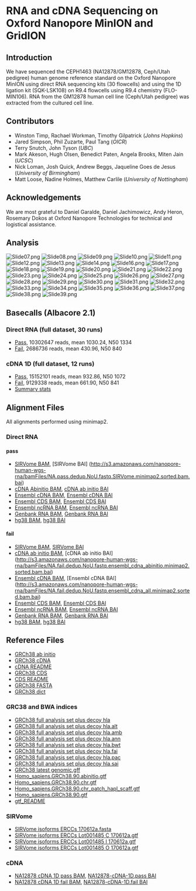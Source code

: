 
# RNA and cDNA Sequencing on Oxford Nanopore MinION and GridION

## Introduction

We have sequenced the CEPH1463 (NA12878/GM12878, Ceph/Utah pedigree) human genome reference standard on the Oxford Nanopore MinION using direct RNA sequencing kits (30 flowcells) and using the 1D ligation kit (SQK-LSK108) on R9.4 flowcells using R9.4 chemistry (FLO-MIN106). RNA from the GM12878 human cell line (Ceph/Utah pedigree) was extracted from the cultured cell line.

## Contributors

 - Winston Timp, Rachael Workman, Timothy Gilpatrick (_Johns Hopkins_)
 - Jared Simpson, Phil Zuzarte, Paul Tang (_OICR_)
 - Terry Snutch, John Tyson (_UBC_)
 - Mark Akeson, Hugh Olsen, Benedict Paten, Angela Brooks, Miten Jain (_UCSC_)
 - Nick Loman, Josh Quick, Andrew Beggs, Jaqueline Goes de Jesus (_University of Birmingham_)
 - Matt Loose, Nadine Holmes, Matthew Carlile (_University of Nottingham_)

## Acknowledgements

We are most grateful to Daniel Garalde, Daniel Jachimowicz, Andy Heron, Rosemary Dokos at Oxford Nanopore Technologies for technical and logistical assistance.

## Analysis

![Slide07.png](rna_slides/Slide07.png)
![Slide08.png](rna_slides/Slide08.png)
![Slide09.png](rna_slides/Slide09.png)
![Slide10.png](rna_slides/Slide10.png)
![Slide11.png](rna_slides/Slide11.png)
![Slide12.png](rna_slides/Slide12.png)
![Slide13.png](rna_slides/Slide13.png)
![Slide14.png](rna_slides/Slide14.png)
![Slide16.png](rna_slides/Slide16.png)
![Slide17.png](rna_slides/Slide17.png)
![Slide18.png](rna_slides/Slide18.png)
![Slide19.png](rna_slides/Slide19.png)
![Slide20.png](rna_slides/Slide20.png)
![Slide21.png](rna_slides/Slide21.png)
![Slide22.png](rna_slides/Slide22.png)
![Slide23.png](rna_slides/Slide23.png)
![Slide24.png](rna_slides/Slide24.png)
![Slide25.png](rna_slides/Slide25.png)
![Slide26.png](rna_slides/Slide26.png)
![Slide27.png](rna_slides/Slide27.png)
![Slide28.png](rna_slides/Slide28.png)
![Slide29.png](rna_slides/Slide29.png)
![Slide30.png](rna_slides/Slide30.png)
![Slide31.png](rna_slides/Slide31.png)
![Slide32.png](rna_slides/Slide32.png)
![Slide33.png](rna_slides/Slide33.png)
![Slide34.png](rna_slides/Slide34.png)
![Slide35.png](rna_slides/Slide35.png)
![Slide36.png](rna_slides/Slide36.png)
![Slide37.png](rna_slides/Slide37.png)
![Slide38.png](rna_slides/Slide38.png)
![Slide39.png](rna_slides/Slide39.png)

## Basecalls (Albacore 2.1)

### Direct RNA (full dataset, 30 runs)

   - [Pass](http://s3.amazonaws.com/nanopore-human-wgs/rna/fastq/NA12878-DirectRNA.pass.dedup.fastq), 10302647 reads, mean 1030.24, N50 1334
   - [Fail](http://s3.amazonaws.com/nanopore-human-wgs/rna/fastq/NA12878-DirectRNA.fail.dedup.fastq), 2686736 reads, mean 430.96, N50 840

### cDNA 1D (full dataset, 12 runs)

   - [Pass](http://s3.amazonaws.com/nanopore-human-wgs/rna/fastq/NA12878-cDNA-1D.pass.dedup.fastq), 15152101 reads, mean 932.86, N50 1072
   - [Fail](http://s3.amazonaws.com/nanopore-human-wgs/rna/fastq/NA12878-cDNA-1D.fail.dedup.fastq), 9129338 reads, mean 661.90, N50 841
   - [Summary stats](http://s3.amazonaws.com/nanopore-human-wgs/rna/summaries/NA12878-cDNA.summary.dedup.txt.gz)

## Alignment Files

All alignments performed using minimap2.

### Direct RNA

#### pass

   - [SIRVome BAM](http://s3.amazonaws.com/nanopore-human-wgs-rna/bamFiles/NA.pass.dedup.NoU.fastq.SIRVome.minimap2.sorted.bam), [SIRVome BAI] (http://s3.amazonaws.com/nanopore-human-wgs-rna/bamFiles/NA.pass.dedup.NoU.fastq.SIRVome.minimap2.sorted.bam.bai)
   - [cDNA Abinitio BAM](http://s3.amazonaws.com/nanopore-human-wgs-rna/bamFiles/NA.pass.dedup.NoU.fastq.ensembl_cdna_abinitio.minimap2.sorted.bam), [cDNA ab initio BAI](http://s3.amazonaws.com/nanopore-human-wgs-rna/bamFiles/NA.pass.dedup.NoU.fastq.ensembl_cdna_abinitio.minimap2.sorted.bam.bai)
   - [Ensembl cDNA BAM](http://s3.amazonaws.com/nanopore-human-wgs-rna/bamFiles/NA.pass.dedup.NoU.fastq.ensembl_cdna_all.minimap2.sorted.bam), [Ensembl cDNA BAI](http://s3.amazonaws.com/nanopore-human-wgs-rna/bamFiles/NA.pass.dedup.NoU.fastq.ensembl_cdna_all.minimap2.sorted.bam.bai)
   - [Ensembl CDS BAM](http://s3.amazonaws.com/nanopore-human-wgs-rna/bamFiles/NA.pass.dedup.NoU.fastq.ensembl_cds.minimap2.sorted.bam), [Ensembl CDS BAI](http://s3.amazonaws.com/nanopore-human-wgs-rna/bamFiles/NA.pass.dedup.NoU.fastq.ensembl_cds.minimap2.sorted.bam.bai)
   - [Ensembl ncRNA BAM](http://s3.amazonaws.com/nanopore-human-wgs-rna/bamFiles/NA.pass.dedup.NoU.fastq.ensembl_ncrna.minimap2.sorted.bam), [Ensembl ncRNA BAI](http://s3.amazonaws.com/nanopore-human-wgs-rna/bamFiles/NA.pass.dedup.NoU.fastq.ensembl_ncrna.minimap2.sorted.bam.bai)
   - [Genbank RNA BAM](http://s3.amazonaws.com/nanopore-human-wgs-rna/bamFiles/NA.pass.dedup.NoU.fastq.genbank_rna.minimap2.sorted.bam), [Genbank RNA BAI](http://s3.amazonaws.com/nanopore-human-wgs-rna/bamFiles/NA.pass.dedup.NoU.fastq.genbank_rna.minimap2.sorted.bam.bai)
   - [hg38 BAM](http://s3.amazonaws.com/nanopore-human-wgs-rna/bamFiles/NA.pass.dedup.NoU.fastq.hg38.minimap2.sorted.bam), [hg38 BAI](http://s3.amazonaws.com/nanopore-human-wgs-rna/bamFiles/NA.pass.dedup.NoU.fastq.hg38.minimap2.sorted.bam.bai)

#### fail

   - [SIRVome BAM](http://s3.amazonaws.com/nanopore-human-wgs-rna/bamFiles/NA.fail.dedup.NoU.fastq.SIRVome.minimap2.sorted.bam), [SIRVome BAI](http://s3.amazonaws.com/nanopore-human-wgs-rna/bamFiles/NA.fail.dedup.NoU.fastq.SIRVome.minimap2.sorted.bam.bai)
   - [cDNA ab initio BAM](http://s3.amazonaws.com/nanopore-human-wgs-rna/bamFiles/NA.fail.dedup.NoU.fastq.ensembl_cdna_abinitio.minimap2.sorted.bam), [cDNA ab initio BAI] (http://s3.amazonaws.com/nanopore-human-wgs-rna/bamFiles/NA.fail.dedup.NoU.fastq.ensembl_cdna_abinitio.minimap2.sorted.bam.bai)
   - [Ensembl cDNA BAM](http://s3.amazonaws.com/nanopore-human-wgs-rna/bamFiles/NA.fail.dedup.NoU.fastq.ensembl_cdna_all.minimap2.sorted.bam), [Ensembl cDNA BAI] (http://s3.amazonaws.com/nanopore-human-wgs-rna/bamFiles/NA.fail.dedup.NoU.fastq.ensembl_cdna_all.minimap2.sorted.bam.bai)
   - [Ensembl CDS BAM](http://s3.amazonaws.com/nanopore-human-wgs-rna/bamFiles/NA.fail.dedup.NoU.fastq.ensembl_cds.minimap2.sorted.bam), [Ensembl CDS BAI](http://s3.amazonaws.com/nanopore-human-wgs-rna/bamFiles/NA.fail.dedup.NoU.fastq.ensembl_cds.minimap2.sorted.bam.bai)
   - [Ensembl ncRNA BAM](http://s3.amazonaws.com/nanopore-human-wgs-rna/bamFiles/NA.fail.dedup.NoU.fastq.ensembl_ncrna.minimap2.sorted.bam), [Ensembl ncRNA BAI](http://s3.amazonaws.com/nanopore-human-wgs-rna/bamFiles/NA.fail.dedup.NoU.fastq.ensembl_ncrna.minimap2.sorted.bam.bai)
   - [Genbank RNA BAM](http://s3.amazonaws.com/nanopore-human-wgs-rna/bamFiles/NA.fail.dedup.NoU.fastq.genbank_rna.minimap2.sorted.bam), [Genbank RNA BAI](http://s3.amazonaws.com/nanopore-human-wgs-rna/bamFiles/NA.fail.dedup.NoU.fastq.genbank_rna.minimap2.sorted.bam.bai)
   - [hg38 BAM](http://s3.amazonaws.com/nanopore-human-wgs-rna/bamFiles/NA.fail.dedup.NoU.fastq.hg38.minimap2.sorted.bam), [hg38 BAI](http://s3.amazonaws.com/nanopore-human-wgs-rna/bamFiles/NA.fail.dedup.NoU.fastq.hg38.minimap2.sorted.bam.bai)

## Reference Files

   - [GRCh38 ab initio](http://s3.amazonaws.com/nanopore-human-wgs/rna/referenceFastaFiles/cdna/Homo_sapiens.GRCh38.cdna.abinitio.fa)
   - [GRCh38 cDNA](http://s3.amazonaws.com/nanopore-human-wgs/rna/referenceFastaFiles/cdna/Homo_sapiens.GRCh38.cdna.all.fa)
   - [cDNA README](http://s3.amazonaws.com/nanopore-human-wgs/rna/referenceFastaFiles/cdna/cdna_README)
   - [GRCh38 CDS](http://s3.amazonaws.com/nanopore-human-wgs/rna/referenceFastaFiles/cds/Homo_sapiens.GRCh38.cds.all.fa)
   - [CDS README](http://s3.amazonaws.com/nanopore-human-wgs/rna/referenceFastaFiles/cds/cds_README)
   - [GRCh38 FASTA](http://s3.amazonaws.com/nanopore-human-wgs/rna/referenceFastaFiles/dna/GRCh38_full_analysis_set_plus_decoy_hla-extra.fa)
   - [GRCh38 dict](http://s3.amazonaws.com/nanopore-human-wgs/rna/referenceFastaFiles/dna/GRCh38_full_analysis_set_plus_decoy_hla.dict)

### GRC38 and BWA indices

   - [GRCh38 full analysis set plus decoy hla](http://s3.amazonaws.com/nanopore-human-wgs/rna/referenceFastaFiles/dna/GRCh38_full_analysis_set_plus_decoy_hla.fa)
   - [GRCh38 full analysis set plus decoy hla.alt](http://s3.amazonaws.com/nanopore-human-wgs/rna/referenceFastaFiles/dna/GRCh38_full_analysis_set_plus_decoy_hla.fa.alt)
   - [GRCh38 full analysis set plus decoy hla.amb](http://s3.amazonaws.com/nanopore-human-wgs/rna/referenceFastaFiles/dna/GRCh38_full_analysis_set_plus_decoy_hla.fa.amb)
   - [GRCh38 full analysis set plus decoy hla.ann](http://s3.amazonaws.com/nanopore-human-wgs/rna/referenceFastaFiles/dna/GRCh38_full_analysis_set_plus_decoy_hla.fa.ann)
   - [GRCh38 full analysis set plus decoy hla.bwt](http://s3.amazonaws.com/nanopore-human-wgs/rna/referenceFastaFiles/dna/GRCh38_full_analysis_set_plus_decoy_hla.fa.bwt)
   - [GRCh38 full analysis set plus decoy hla.fai](http://s3.amazonaws.com/nanopore-human-wgs/rna/referenceFastaFiles/dna/GRCh38_full_analysis_set_plus_decoy_hla.fa.fai)
   - [GRCh38 full analysis set plus decoy hla.pac](http://s3.amazonaws.com/nanopore-human-wgs/rna/referenceFastaFiles/dna/GRCh38_full_analysis_set_plus_decoy_hla.fa.pac)
   - [GRCh38 full analysis set plus decoy hla.sai](http://s3.amazonaws.com/nanopore-human-wgs/rna/referenceFastaFiles/dna/GRCh38_full_analysis_set_plus_decoy_hla.fa.sa)
   - [GRCh38 latest genomic.gff](http://s3.amazonaws.com/nanopore-human-wgs/rna/referenceFastaFiles/genbank/GRCh38_latest_genomic.gff)
   - [Homo_sapiens.GRCh38.90.abinitio.gtf](http://s3.amazonaws.com/nanopore-human-wgs/rna/referenceFastaFiles/gtf/Homo_sapiens.GRCh38.90.abinitio.gtf)
   - [Homo_sapiens.GRCh38.90.chr.gtf](http://s3.amazonaws.com/nanopore-human-wgs/rna/referenceFastaFiles/gtf/Homo_sapiens.GRCh38.90.chr.gtf)
   - [Homo_sapiens.GRCh38.90.chr_patch_hapl_scaff.gtf](http://s3.amazonaws.com/nanopore-human-wgs/rna/referenceFastaFiles/gtf/Homo_sapiens.GRCh38.90.chr_patch_hapl_scaff.gtf)
   - [Homo_sapiens.GRCh38.90.gtf](http://s3.amazonaws.com/nanopore-human-wgs/rna/referenceFastaFiles/gtf/Homo_sapiens.GRCh38.90.gtf)
   - [gtf_README](http://s3.amazonaws.com/nanopore-human-wgs/rna/referenceFastaFiles/gtf/gtf_README)

### SIRVome

   - [SIRVome isoforms ERCCs 170612a.fasta](http://s3.amazonaws.com/nanopore-human-wgs/rna/referenceFastaFiles/sirv/SIRVome_isoforms_ERCCs_170612a.fasta)
   - [SIRVome isoforms ERCCs Lot001485 C 170612a.gtf](http://s3.amazonaws.com/nanopore-human-wgs/rna/referenceFastaFiles/sirv/SIRVome_isoforms_ERCCs_Lot001485_C_170612a.gtf)
   - [SIRVome isoforms ERCCs Lot001485 I 170612a.gtf](http://s3.amazonaws.com/nanopore-human-wgs/rna/referenceFastaFiles/sirv/SIRVome_isoforms_ERCCs_Lot001485_I_170612a.gtf)
   - [SIRVome isoforms ERCCs Lot001485 O 170612a.gtf](http://s3.amazonaws.com/nanopore-human-wgs/rna/referenceFastaFiles/sirv/SIRVome_isoforms_ERCCs_Lot001485_O_170612a.gtf)

### cDNA

   - [NA12878 cDNA 1D pass BAM](http://s3.amazonaws.com/nanopore-human-wgs-rna/bamFiles/NA12878-cDNA-1D.pass.dedup.fastq.genbank_rna.minimap2.sorted.bam), [NA12878-cDNA-1D.pass BAI](http://s3.amazonaws.com/nanopore-human-wgs-rna/bamFiles/NA12878-cDNA-1D.pass.dedup.fastq.genbank_rna.minimap2.sorted.bam.bai)
   - [NA12878 cDNA 1D fail BAM](http://s3.amazonaws.com/nanopore-human-wgs-rna/bamFiles/NA12878-cDNA-1D.fail.dedup.fastq.genbank_rna.minimap2.sorted.bam), [NA12878-cDNA-1D.fail BAI](http://s3.amazonaws.com/nanopore-human-wgs-rna/bamFiles/NA12878-cDNA-1D.fail.dedup.fastq.genbank_rna.minimap2.sorted.bam.bai)

   
   

   
   